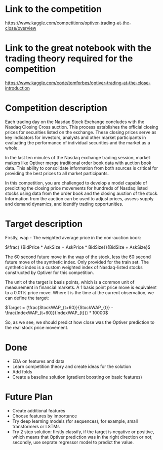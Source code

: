 # Link to the competition

https://www.kaggle.com/competitions/optiver-trading-at-the-close/overview

# Link to the great notebook with the trading theory required for the competition

https://www.kaggle.com/code/tomforbes/optiver-trading-at-the-close-introduction

# Competition description

Each trading day on the Nasdaq Stock Exchange concludes with the Nasdaq Closing Cross auction. This process establishes the official closing prices for securities listed on the exchange. These closing prices serve as key indicators for investors, analysts and other market participants in evaluating the performance of individual securities and the market as a whole.

In the last ten minutes of the Nasdaq exchange trading session, market makers like Optiver merge traditional order book data with auction book data. This ability to consolidate information from both sources is critical for providing the best prices to all market participants.

In this competition, you are challenged to develop a model capable of predicting the closing price movements for hundreds of Nasdaq listed stocks using data from the order book and the closing auction of the stock. Information from the auction can be used to adjust prices, assess supply and demand dynamics, and identify trading opportunities.

# Target description

Firstly, wap - The weighted average price in the non-auction book: 

$\frac{ {BidPrice * AskSize + AskPrice * BidSize}}{BidSize + AskSize}$

The 60 second future move in the wap of the stock, less the 60 second future move of the synthetic index. Only provided for the train set.
The synthetic index is a custom weighted index of Nasdaq-listed stocks constructed by Optiver for this competition.

The unit of the target is basis points, which is a common unit of measurement in financial markets. A 1 basis point price move is equivalent to a 0.01% price move.
Where t is the time at the current observation, we can define the target:

$Target = (\frac{StockWAP_{t+60}}{StockWAP_{t}} - \frac{IndexWAP_{t+60}}{IndexWAP_{t}}) * 10000$

So, as we see, we should predict how close was the Optiver prediction to the real stock price movement. 


# Done
- EDA on features and data
- Learn competition theory and create ideas for the solution
- Add folds
- Create a baseline solution (gradient boosting on basic features)

# Future Plan

- Create additional features
- Choose features by importance
- Try deep learning models (for sequences), for example, small transformers or LSTMs
- Try 2 step solution: firstly classify, if the target is negative or positive, which means that Optiver prediction was in the right direction or not; secondly, use seprate regressor model to predict the value. 
